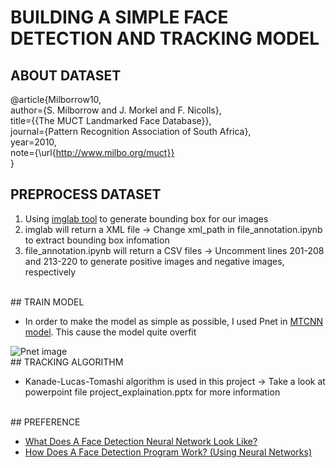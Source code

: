 # BUILDING A SIMPLE FACE DETECTION AND TRACKING MODEL
## ABOUT DATASET
@article{Milborrow10,<br>
  author={S. Milborrow and J. Morkel and F. Nicolls},<br>
  title={{The MUCT Landmarked Face Database}},<br>
  journal={Pattern Recognition Association of South Africa},<br>
  year=2010,<br>
  note={\url{http://www.milbo.org/muct}}<br>
}
## PREPROCESS DATASET
<ol>
  <li>Using <a href="https://github.com/NaturalIntelligence/imglab">imglab tool</a> to generate bounding box for our images</li>
  <li>imglab will return a XML file -> Change xml_path in file_annotation.ipynb to extract bounding box infomation</li>
  <li>file_annotation.ipynb will return a CSV files -> Uncomment lines 201-208 and 213-220 to generate positive images and negative images, respectively</li>
</ol>
<br>
## TRAIN MODEL
<ul>
  <li>In order to make the model as simple as possible, I used Pnet in <a href="https://arxiv.org/pdf/1604.02878">MTCNN model</a>. This cause the model quite overfit</li>
</ul>
<img src="https://miro.medium.com/max/1400/1*6xkYymO5qetLLjUt0MYJXg.jpeg" alt="Pnet image">
<br>
## TRACKING ALGORITHM
<ul>
<li>Kanade-Lucas-Tomashi algorithm is used in this project -> Take a look at powerpoint file project_explaination.pptx for more information</li>
</ul>
<br>
## PREFERENCE
<ul>
<li><a href="https://link.medium.com/DT9OTyZWgrb">What Does A Face Detection Neural Network Look Like?</a></li>
<li><a href="https://link.medium.com/mf0efN1Wgrb">How Does A Face Detection Program Work? (Using Neural Networks)</a></li>
</ul>
